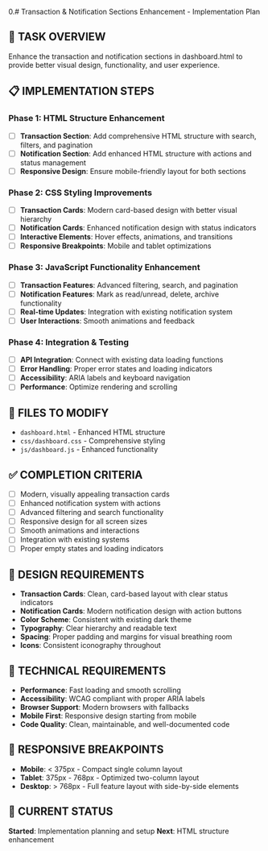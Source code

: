 0.# Transaction & Notification Sections Enhancement - Implementation Plan

## 🎯 **TASK OVERVIEW**
Enhance the transaction and notification sections in dashboard.html to provide better visual design, functionality, and user experience.

## 📋 **IMPLEMENTATION STEPS**

### **Phase 1: HTML Structure Enhancement**
- [ ] **Transaction Section**: Add comprehensive HTML structure with search, filters, and pagination
- [ ] **Notification Section**: Add enhanced HTML structure with actions and status management
- [ ] **Responsive Design**: Ensure mobile-friendly layout for both sections

### **Phase 2: CSS Styling Improvements**
- [ ] **Transaction Cards**: Modern card-based design with better visual hierarchy
- [ ] **Notification Cards**: Enhanced notification design with status indicators
- [ ] **Interactive Elements**: Hover effects, animations, and transitions
- [ ] **Responsive Breakpoints**: Mobile and tablet optimizations

### **Phase 3: JavaScript Functionality Enhancement**
- [ ] **Transaction Features**: Advanced filtering, search, and pagination
- [ ] **Notification Features**: Mark as read/unread, delete, archive functionality
- [ ] **Real-time Updates**: Integration with existing notification system
- [ ] **User Interactions**: Smooth animations and feedback

### **Phase 4: Integration & Testing**
- [ ] **API Integration**: Connect with existing data loading functions
- [ ] **Error Handling**: Proper error states and loading indicators
- [ ] **Accessibility**: ARIA labels and keyboard navigation
- [ ] **Performance**: Optimize rendering and scrolling

## 📁 **FILES TO MODIFY**
- `dashboard.html` - Enhanced HTML structure
- `css/dashboard.css` - Comprehensive styling
- `js/dashboard.js` - Enhanced functionality

## ✅ **COMPLETION CRITERIA**
- [ ] Modern, visually appealing transaction cards
- [ ] Enhanced notification system with actions
- [ ] Advanced filtering and search functionality
- [ ] Responsive design for all screen sizes
- [ ] Smooth animations and interactions
- [ ] Integration with existing systems
- [ ] Proper empty states and loading indicators

## 🎨 **DESIGN REQUIREMENTS**
- **Transaction Cards**: Clean, card-based layout with clear status indicators
- **Notification Cards**: Modern notification design with action buttons
- **Color Scheme**: Consistent with existing dark theme
- **Typography**: Clear hierarchy and readable text
- **Spacing**: Proper padding and margins for visual breathing room
- **Icons**: Consistent iconography throughout

## 🔧 **TECHNICAL REQUIREMENTS**
- **Performance**: Fast loading and smooth scrolling
- **Accessibility**: WCAG compliant with proper ARIA labels
- **Browser Support**: Modern browsers with fallbacks
- **Mobile First**: Responsive design starting from mobile
- **Code Quality**: Clean, maintainable, and well-documented code

## 📱 **RESPONSIVE BREAKPOINTS**
- **Mobile**: < 375px - Compact single column layout
- **Tablet**: 375px - 768px - Optimized two-column layout
- **Desktop**: > 768px - Full feature layout with side-by-side elements

## 🚀 **CURRENT STATUS**
**Started**: Implementation planning and setup
**Next**: HTML structure enhancement
